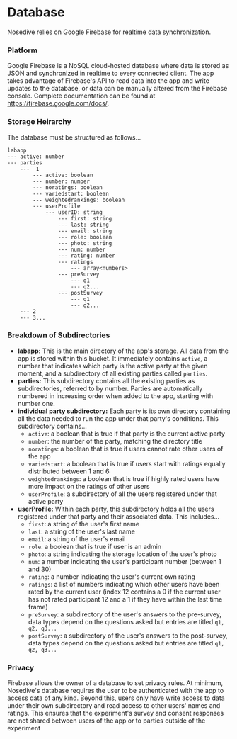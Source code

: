 # Database
Nosedive relies on Google Firebase for realtime data synchronization. 

### Platform
Google Firebase is a NoSQL cloud-hosted database where data is stored as JSON and synchronized in realtime to every connected client. The app takes advantage of Firebase's API to read data into the app and write updates to the database, or data can be manually altered from the Firebase console. Complete documentation can be found at https://firebase.google.com/docs/.

### Storage Heirarchy
The database must be structured as follows...
```
labapp
--- active: number
--- parties
    ---  1
        --- active: boolean
        --- number: number
        --- noratings: boolean
        --- variedstart: boolean
        --- weightedrankings: boolean
        --- userProfile
            --- userID: string
                --- first: string
                --- last: string
                --- email: string
                --- role: boolean
                --- photo: string
                --- num: number
                --- rating: number
                --- ratings
                    --- array<numbers>
                --- preSurvey
                    --- q1
                    --- q2...
                --- postSurvey
                    --- q1
                    --- q2...
    --- 2
    --- 3...
```

### Breakdown of Subdirectories
- **labapp:** This is the main directory of the app's storage. All data from the app is stored within this bucket. It immediately contains `active`, a number that indicates which party is the active party at the given moment, and a subdirectory of all existing parties called `parties`. 
- **parties:** This subdirectory contains all the existing parties as subdirectories, referred to by number. Parties are automatically numbered in increasing order when added to the app, starting with number one.
- **individual party subdirectory:** Each party is its own directory containing all the data needed to run the app under that party's conditions. This subdirectory contains...
  - `active`: a boolean that is true if that party is the current active party
  - `number`: the number of the party, matching the directory title
  - `noratings`: a boolean that is true if users cannot rate other users of the app
  - `variedstart`: a boolean that is true if users start with ratings equally distributed between 1 and 6
  - `weightedrankings`: a boolean that is true if highly rated users have more impact on the ratings of other users
  - `userProfile`: a subdirectory of all the users registered under that active party
- **userProfile:** Within each party, this subdirectory holds all the users registered under that party and their associated data. This includes... 
  - `first`: a string of the user's first name
  - `last`: a string of the user's last name
  - `email`: a string of the user's email
  - `role`: a boolean that is true if user is an admin
  - `photo`: a string indicating the storage location of the user's photo
  - `num`: a number indicating the user's participant number (between 1 and 30)
  - `rating`: a number indicating the user's current own rating
  - `ratings`: a list of numbers indicating which other users have been rated by the current user (index 12 contains a 0 if the current user has not rated participant 12 and a 1 if they have within the last time frame)
  - `preSurvey`: a subdirectory of the user's answers to the pre-survey, data types depend on the questions asked but entries are titled `q1, q2, q3...`
  - `postSurvey`: a subdirectory of the user's answers to the post-survey, data types depend on the questions asked but entries are titled `q1, q2, q3...`

### Privacy
Firebase allows the owner of a database to set privacy rules. At minimum, Nosedive's database requires the user to be authenticated with the app to access data of any kind. Beyond this, users only have write access to data under their own subdirectory and read access to other users' names and ratings. This ensures that the experiment's survey and consent responses are not shared between users of the app or to parties outside of the experiment
